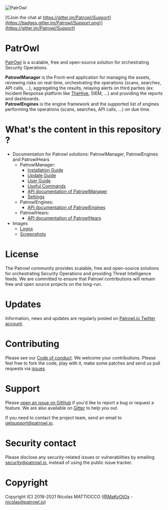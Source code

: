 ![PatrOwl](https://github.com/Patrowl/PatrowlDocs/blob/master/images/logos/logo-patrowl-light.png)

[![Join the chat at https://gitter.im/Patrowl/Support](https://badges.gitter.im/Patrowl/Support.png)](https://gitter.im/Patrowl/Support)

# **PatrOwl**
[PatrOwl](https://www.patrowl.io/) is a scalable, free and open-source solution for orchestrating Security Operations.

**PatrowlManager** is the Front-end application for managing the assets, reviewing risks on real-time, orchestrating the operations (scans, searches, API calls, ...), aggregating the results, relaying alerts on third parties (ex: Incident Response platform like [TheHive](https://github.com/TheHive-Project/TheHive/), SIEM, ...) and providing the reports and dashboards.  
**PatrowlEngines** is the engine framework and the supported list of engines performing the operations (scans, searches, API calls, ...) on due time.

# What's the content in this repository ?
* Documentation for Patrowl solutions: PatrowlManager, PatrowlEngines and PatrowlHears
  - PatrowlManager:
    - [Installation Guide](installation/installation-guide.md)
    - [Update Guide](installation/update-guide.md)
    - [User Guide ](installation/user-guide.md)
    - [Useful Commands](installation/useful-commands.md)
    - [API documentation of PatrowlManager](api/api-patrowl-manager.md)
    - [Settings](installation/patrowlmanager-settings.md)
  - PatrowlEngines:
    - [API documentation of PatrowlEngines](api/api-patrowl-engines.md)
  - PatrowlHears:
    - [API documentation of PatrowlHears](api/api-patrowl-hears.md)
* Images
  - [Logos](images/logos/)
  - [Screenshots](images/screenshots/)

# License
The Patrowl community provides scalable, free and open-source solutions for orchestrating Security Operations and providing Threat Intelligence feeds. We are committed to ensure that Patrowl contributions will remain free and open source projects on the long-run.

# Updates
Information, news and updates are regularly posted on [Patrowl.io Twitter account](https://twitter.com/patrowl_io).

# Contributing
Please see our [Code of conduct](https://github.com/Patrowl/PatrowlDocs/blob/master/docs/support/code_of_conduct.md). We welcome your contributions. Please feel free to fork the code, play with it, make some patches and send us pull requests via [issues](https://github.com/Patrowl/PatrowlDocs/issues).

# Support
Please [open an issue on GitHub](https://github.com/Patrowl/PatrowlDocs/issues) if you'd like to report a bug or request a feature. We are also available on [Gitter](https://gitter.im/Patrowl/Support) to help you out.

If you need to contact the project team, send an email to <getsupport@patrowl.io>.

# Security contact
Please disclose any security-related issues or vulnerabilities by emailing security@patrowl.io, instead of using the public issue tracker.

# Copyright
Copyright (C) 2018-2021 Nicolas MATTIOCCO ([@MaKyOtOx](https://twitter.com/MaKyOtOx) - nicolas@patrowl.io)
